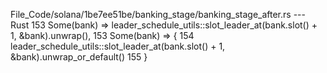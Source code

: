 File_Code/solana/1be7ee51be/banking_stage/banking_stage_after.rs --- Rust
153             Some(bank) => leader_schedule_utils::slot_leader_at(bank.slot() + 1, &bank).unwrap(),                                                        153             Some(bank) => {
                                                                                                                                                             154                 leader_schedule_utils::slot_leader_at(bank.slot() + 1, &bank).unwrap_or_default()
                                                                                                                                                             155             }

